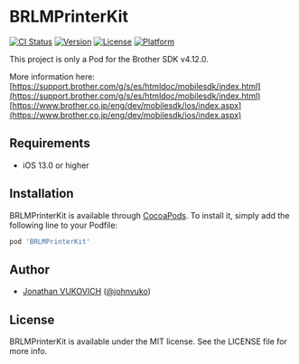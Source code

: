 # BRLMPrinterKit

[![CI Status](https://img.shields.io/travis/johnvuko/BRLMPrinterKit.svg?style=flat)](https://travis-ci.org/johnvuko/BRLMPrinterKit)
[![Version](https://img.shields.io/cocoapods/v/BRLMPrinterKit.svg?style=flat)](https://cocoapods.org/pods/BRLMPrinterKit)
[![License](https://img.shields.io/cocoapods/l/BRLMPrinterKit.svg?style=flat)](https://cocoapods.org/pods/BRLMPrinterKit)
[![Platform](https://img.shields.io/cocoapods/p/BRLMPrinterKit.svg?style=flat)](https://cocoapods.org/pods/BRLMPrinterKit)

This project is only a Pod for the Brother SDK v4.12.0.

More information here:  
[https://support.brother.com/g/s/es/htmldoc/mobilesdk/index.html](https://support.brother.com/g/s/es/htmldoc/mobilesdk/index.html)
[https://www.brother.co.jp/eng/dev/mobilesdk/ios/index.aspx](https://www.brother.co.jp/eng/dev/mobilesdk/ios/index.aspx)

## Requirements

- iOS 13.0 or higher

## Installation

BRLMPrinterKit is available through [CocoaPods](https://cocoapods.org). To install
it, simply add the following line to your Podfile:

```ruby
pod 'BRLMPrinterKit'
```

## Author

- [Jonathan VUKOVICH](https://github.com/johnvuko) ([@johnvuko](https://twitter.com/johnvuko))


## License

BRLMPrinterKit is available under the MIT license. See the LICENSE file for more info.

